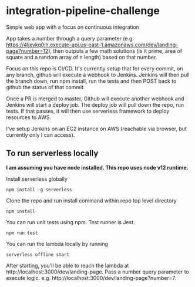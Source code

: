 # integration-pipeline-challenge
Simple web app with a focus on continuous integration 

App takes a number through a query parameter (e.g. https://4ljxvkq0jh.execute-api.us-east-1.amazonaws.com/dev/landing-page?number=12), then outputs a few math solutions (is it prime, area of square and a random array of n length) based on that number.

Focus on this repo is CI/CD. It's currently setup that for every commit, on any branch, github will execute a webhook to Jenkins. 
Jenkins will then pull the branch down, run npm install, run the tests and then POST back to github the status of that commit.

Once a PR is merged to master, Github will execute another webhook and Jenkins will start a deploy job. The deploy job will pull down the repo, run tests. If that passes, it will then use serverless framework to deploy resources to AWS.

I've setup Jenkins on an EC2 instance on AWS (reachable via browser, but currently only I can access).

## To run serverless locally

**I am assuming you have node installed. This repo uses node v12 runtime.**

Install serverless globally

`npm install -g serverless`

Clone the repo and run install command within repo top level directory

`npm install`

You can run unit tests using npm. Test runner is Jest.

`npm run test`

You can run the lambda locally by running

`serverless offline start`

After starting, you'll be able to reach the lambda at http://localhost:3000/dev/landing-page. Pass a number query parameter to execute logic. e.g. http://localhost:3000/dev/landing-page?number=7.